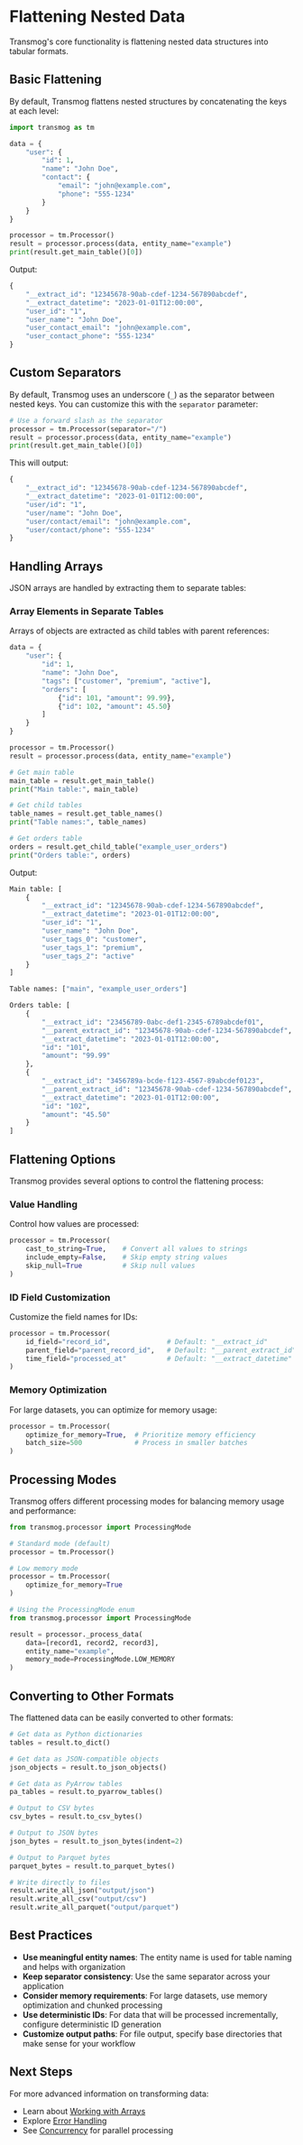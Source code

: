 # Flattening Nested Data

Transmog's core functionality is flattening nested data structures into tabular formats.

## Basic Flattening

By default, Transmog flattens nested structures by concatenating the keys at each level:

```python
import transmog as tm

data = {
    "user": {
        "id": 1,
        "name": "John Doe",
        "contact": {
            "email": "john@example.com",
            "phone": "555-1234"
        }
    }
}

processor = tm.Processor()
result = processor.process(data, entity_name="example")
print(result.get_main_table()[0])
```

Output:

```python
{
    "__extract_id": "12345678-90ab-cdef-1234-567890abcdef",
    "__extract_datetime": "2023-01-01T12:00:00",
    "user_id": "1",
    "user_name": "John Doe",
    "user_contact_email": "john@example.com",
    "user_contact_phone": "555-1234"
}
```

## Custom Separators

By default, Transmog uses an underscore (`_`) as the separator between nested keys. You can customize this with the `separator` parameter:

```python
# Use a forward slash as the separator
processor = tm.Processor(separator="/")
result = processor.process(data, entity_name="example")
print(result.get_main_table()[0])
```

This will output:

```python
{
    "__extract_id": "12345678-90ab-cdef-1234-567890abcdef",
    "__extract_datetime": "2023-01-01T12:00:00",
    "user/id": "1",
    "user/name": "John Doe",
    "user/contact/email": "john@example.com",
    "user/contact/phone": "555-1234"
}
```

## Handling Arrays

JSON arrays are handled by extracting them to separate tables:

### Array Elements in Separate Tables

Arrays of objects are extracted as child tables with parent references:

```python
data = {
    "user": {
        "id": 1,
        "name": "John Doe",
        "tags": ["customer", "premium", "active"],
        "orders": [
            {"id": 101, "amount": 99.99},
            {"id": 102, "amount": 45.50}
        ]
    }
}

processor = tm.Processor()
result = processor.process(data, entity_name="example")

# Get main table
main_table = result.get_main_table()
print("Main table:", main_table)

# Get child tables
table_names = result.get_table_names()
print("Table names:", table_names)

# Get orders table
orders = result.get_child_table("example_user_orders")
print("Orders table:", orders)
```

Output:

```python
Main table: [
    {
        "__extract_id": "12345678-90ab-cdef-1234-567890abcdef",
        "__extract_datetime": "2023-01-01T12:00:00",
        "user_id": "1",
        "user_name": "John Doe",
        "user_tags_0": "customer",
        "user_tags_1": "premium",
        "user_tags_2": "active"
    }
]

Table names: ["main", "example_user_orders"]

Orders table: [
    {
        "__extract_id": "23456789-0abc-def1-2345-6789abcdef01",
        "__parent_extract_id": "12345678-90ab-cdef-1234-567890abcdef",
        "__extract_datetime": "2023-01-01T12:00:00",
        "id": "101",
        "amount": "99.99"
    },
    {
        "__extract_id": "3456789a-bcde-f123-4567-89abcdef0123",
        "__parent_extract_id": "12345678-90ab-cdef-1234-567890abcdef",
        "__extract_datetime": "2023-01-01T12:00:00",
        "id": "102",
        "amount": "45.50"
    }
]
```

## Flattening Options

Transmog provides several options to control the flattening process:

### Value Handling

Control how values are processed:

```python
processor = tm.Processor(
    cast_to_string=True,    # Convert all values to strings
    include_empty=False,    # Skip empty string values
    skip_null=True          # Skip null values
)
```

### ID Field Customization

Customize the field names for IDs:

```python
processor = tm.Processor(
    id_field="record_id",              # Default: "__extract_id"
    parent_field="parent_record_id",   # Default: "__parent_extract_id"
    time_field="processed_at"          # Default: "__extract_datetime"
)
```

### Memory Optimization

For large datasets, you can optimize for memory usage:

```python
processor = tm.Processor(
    optimize_for_memory=True,  # Prioritize memory efficiency
    batch_size=500             # Process in smaller batches
)
```

## Processing Modes

Transmog offers different processing modes for balancing memory usage and performance:

```python
from transmog.processor import ProcessingMode

# Standard mode (default)
processor = tm.Processor()

# Low memory mode
processor = tm.Processor(
    optimize_for_memory=True
)

# Using the ProcessingMode enum
from transmog.processor import ProcessingMode

result = processor._process_data(
    data=[record1, record2, record3],
    entity_name="example",
    memory_mode=ProcessingMode.LOW_MEMORY
)
```

## Converting to Other Formats

The flattened data can be easily converted to other formats:

```python
# Get data as Python dictionaries
tables = result.to_dict()

# Get data as JSON-compatible objects
json_objects = result.to_json_objects()

# Get data as PyArrow tables
pa_tables = result.to_pyarrow_tables()

# Output to CSV bytes
csv_bytes = result.to_csv_bytes()

# Output to JSON bytes
json_bytes = result.to_json_bytes(indent=2)

# Output to Parquet bytes
parquet_bytes = result.to_parquet_bytes()

# Write directly to files
result.write_all_json("output/json")
result.write_all_csv("output/csv")
result.write_all_parquet("output/parquet")
```

## Best Practices

- **Use meaningful entity names**: The entity name is used for table naming and helps with organization
- **Keep separator consistency**: Use the same separator across your application
- **Consider memory requirements**: For large datasets, use memory optimization and chunked processing
- **Use deterministic IDs**: For data that will be processed incrementally, configure deterministic ID generation
- **Customize output paths**: For file output, specify base directories that make sense for your workflow

## Next Steps

For more advanced information on transforming data:

- Learn about [Working with Arrays](arrays.md)
- Explore [Error Handling](error-handling.md)
- See [Concurrency](concurrency.md) for parallel processing 